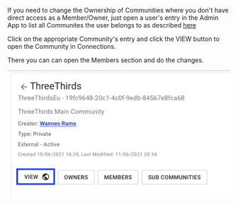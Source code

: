If you need to change the Ownership of Communities where you don't have direct access as a Member/Owner, just open a user's entry in the Admin App to list all Communites the user belongs to as described [here](https://docs.st.collab.cloud/admin/communities-list-per-user/)

Click on the appropriate Community's entry and click the VIEW button to open the Community in Connections.

There you can can open the Members section and do the changes.

![Last login](/assets/images/screen-shots/admin/communities-view.png)
